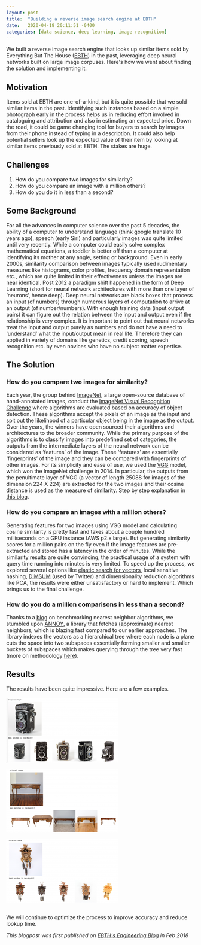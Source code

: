 ```yaml
---
layout: post
title:  "Building a reverse image search engine at EBTH"
date:   2020-04-18 20:11:51 -0400
categories: [data science, deep learning, image recognition]
---
```



We built a reverse image search engine that looks up similar items sold by Everything But The House ([EBTH](https://ebth.com)) in the past, leveraging deep neural networks built on large image corpuses. Here's how we went about finding the solution and implementing it.
<!--more-->


## **Motivation**


Items sold at EBTH are one-of-a-kind, but it is quite possible that we sold similar items in the past. Identifying such instances based on a simple photograph early in the process helps us in reducing effort involved in cataloguing and attribution and also in estimating an expected price. Down the road, it could be game changing tool for buyers to search by images from their phone instead of typing in a description. It could also help potential sellers look up the expected value of their item by looking at similar items previously sold at EBTH. The stakes are huge.


## **Challenges**


1. How do you compare two images for similarity?
2. How do you compare an image with a million others?
3. How do you do it in less than a second?


## **Some Background**

For all the advances in computer science over the past 5 decades, the ability of a computer to understand language (think google translate 10 years ago), speech (early Siri) and particularly images was quite limited until very recently. While a computer could easily solve complex mathematical equations, a toddler is better off than a computer at identifying its mother at any angle, setting or background. Even in early 2000s, similarity comparison between images typically used rudimentary measures like histograms, color profiles, frequency domain representation etc., which are quite limited in their effectiveness unless the images are near identical.
Post 2012 a paradigm shift happened in the form of Deep Learning (short for neural network architectures with more than one layer of ‘neurons’, hence deep). Deep neural networks are black boxes that process an input (of numbers) through numerous layers of computation to arrive at an output (of number/numbers). With enough training data (input:output pairs) it can figure out the relation between the input and output even if the relationship is very complex. It is important to point out that neural networks treat the input and output purely as numbers and do not have a need to ‘understand’ what the input/output mean in real life. Therefore they can applied in variety of domains like genetics, credit scoring, speech recognition etc. by even novices who have no subject matter expertise.

## **The Solution**

### **How do you compare two images for similarity?**

Each year, the group behind [ImageNet](http://image-net.org/index), a large open-source database of hand-annotated images, conduct the [ImageNet Visual Recognition Challenge](http://www.image-net.org/challenges/LSVRC/2017/index.php) where algorithms are evaluated based on accuracy of object detection. These algorithms accept the pixels of an image as the input and spit out the likelihood of a particular object being in the image as the output. Over the years, the winners have open sourced their algorithms and architectures to the broader community. While the primary purpose of the algorithms is to classify images into predefined set of categories, the outputs from the intermediate layers of the neural network can be considered as ‘features’ of the image.
These ‘features’ are essentially ‘fingerprints’ of the image and they can be compared with fingerprints of other images. For its simplicity and ease of use, we used the [VGG](http://www.robots.ox.ac.uk/~vgg/research/very_deep/) model, which won the ImageNet challenge in 2014. In particular, the outputs from the penultimate layer of VGG (a vector of length 25088 for images of the dimension 224 X 224) are extracted for the two images and their cosine distance is used as the measure of similarity. Step by step explanation in [this blog](https://www.ethanrosenthal.com/2016/12/05/recasketch-keras/).

### **How do you compare an images with a million others?**

Generating features for two images using VGG model and calculating cosine similarity is pretty fast and takes about a couple hundred milliseconds on a GPU instance (AWS p2.x large). But generating similarity scores for a million pairs on the fly even if the image features are pre-extracted and stored has a latency in the order of minutes. While the similarity results are quite convincing, the practical usage of a system with query time running into minutes is very limited. To speed up the process, we explored several options like [elastic search for vectors](https://github.com/MLnick/elasticsearch-vector-scoring), local sensitive hashing, [DIMSUM](https://blog.twitter.com/engineering/en_us/a/2014/all-pairs-similarity-via-dimsum.html) (used by Twitter) and dimensionality reduction algorithms like PCA, the results were either unsatisfactory or hard to implement. Which brings us to the final challenge.

### **How do you do a million comparisons in less than a second?**

Thanks to a [blog](https://rare-technologies.com/performance-shootout-of-nearest-neighbours-querying/) on benchmarking nearest neighbor algorithms, we stumbled upon [ANNOY](https://github.com/spotify/annoy), a library that fetches (approximate) nearest neighbors, which is blazing fast compared to our earlier approaches. The library indexes the vectors as a hierarchical tree where each node is a plane cuts the space into two subspaces essentially forming smaller and smaller buckets of subspaces which makes querying through the tree very fast (more on methodology [here](https://erikbern.com/2015/09/24/nearest-neighbor-methods-vector-models-part-1.html)).


## **Results**

The results have been quite impressive. Here are a few examples.
<br/>
<br/>
<img src="/assets/reverse1.png" align="center" alt="reverse_results1"/>
<br/>
<br/>
<img src="/assets/reverse2.png" align="center" alt="reverse_results2"/>
<br/>
<br/>
<img src="/assets/reverse3.png" align="center" alt="reverse_results3"/>
<br/>
<br/>

We will continue to optimize the process to improve accuracy and reduce lookup time.


<i> This blogpost was first published on [EBTH's Engineering Blog](https://engineering.ebth.com/building-a-reverse-image-search-engine-for-items-on-ebth-2c0fff8f161d) in Feb 2018</i>
